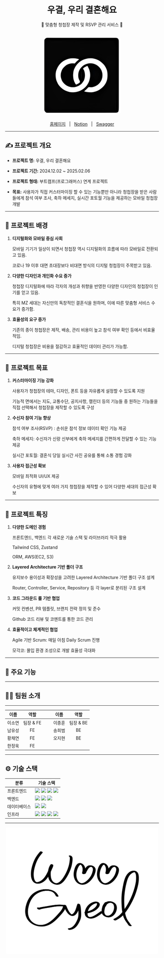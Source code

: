 <div align="center">
  <h1>우결, 우리 결혼해요</h1>
  <p>💍 맞춤형 청첩장 제작 및 RSVP 관리 서비스 💍</p>
</div>

<br/>

<div align="center">
  <img src="./assets/logo.png" alt="Main" style="border-radius: 10px;"/>
</div>

<br/>

<div align="center">
  <a href="https://wedding-front-xi.vercel.app/">홈페이지</a>
  &nbsp; | &nbsp;
  <a href="https://www.notion.so/7a8ca703320846bc8e4b58a4349e2640">Notion</a>
  &nbsp; | &nbsp;
  <a href="https://app.swaggerhub.com/apis-docs/GHOONGHOON_1/wedding/1.0.0">Swagger</a>
</div>

---

## ✍️ 프로젝트 개요

- **프로젝트 명:** 우결, 우리 결혼해요

- **프로젝트 기간:** 2024.12.02 ~ 2025.02.06

- **프로젝트 형태:** 부트캠프(프로그래머스) 연계 프로젝트

- **목표:** 사용자가 직접 커스터마이징 할 수 있는 기능뿐만 아니라 청첩장을 받은 사람들에게 참석 여부 조사, 축하 메세지, 실시간 포토월 기능을 제공하는 모바일 청첩장 개발

---

## 🎯 프로젝트 배경

 1. **디지털화와 모바일 중심 사회**
    
    모바일 기기가 일상이 되면서 청첩장 역시 디지털화의 흐름에 따라 모바일로 전환되고 있음.
    
    코로나 19 이후 대면 초대장보다 비대면 방식의 디지털 청첩장이 주목받고 있음.
    
 2. **다양한 디자인과 개인화 수요 증가**
    
    청첩장 디지털화에 따라 각자의 개성과 취향을 반영한 다양한 디자인의 청첩장이 인기를 얻고 있음.
    
    특히 MZ 세대는 자신만의 독창적인 결혼식을 원하며, 이에 따른 맞춤형 서비스 수요가 증가함.
    
 3. **효율성의 요구 증가**
    
    기존의 종이 청첩장은 제작, 배송, 관리 비용이 높고 참석 여부 확인 등에서 비효율적임.
    
    디지털 청첩장은 비용을 절감하고 효율적인 데이터 관리가 가능함.

---

## 🚀 프로젝트 목표
 1. **커스터마이징 기능 강화**
    
    사용자가 청첩장의 테마, 디자인, 폰트 등을 자유롭게 설정할 수 있도록 지원
    
    기능적 면에서는 지도, 교통수단, 공지사항, 캘린더 등의 기능들 중 원하는 기능들을 직접 선택해서 청첩장을 제작할 수 있도록 구성
    
 2. **수신자 참여 기능 향상**
    
    참석 여부 조사(RSVP) : 손쉬운 참석 정보 데이터 확인 기능 제공
    
    축하 메세지: 수신자가 신랑 신부에게 축하 메세지를 간편하게 전달할 수 있는 기능 제공
    
    실시간 포토월: 결혼식 당일 실시간 사진 공유를 통해 소통 경험 강화
    
 3. **사용자 접근성 확보**
    
    모바일 최적화 UI/UX 제공
    
    수신자의 유형에 맞게 여러 가지 청첩장을 제작할 수 있어 다양한 세대의 접근성 확보

---

## 🎿 프로젝트 특징

 1. **다양한 도메인 경험**
    
    프론트엔드, 백엔드 각 새로운 기술 스택 및 라이브러리 적극 활용
    
    Tailwind CSS, Zustand
    
    ORM, AWS(EC2, S3)
    
 2. **Layered Architecture 기반 폴더 구조**
    
    유지보수 용이성과 확장성을 고려한 Layered Architecture 기반 폴더 구조 설계
    
    Router, Controller, Service, Repository 등 각 layer로 분리된 구조 설계
    
 3. **코드 그라운드 룰 기반 협업**
    
    커밋 컨벤션, PR 템플릿, 브랜치 전략 정의 및 준수
    
    Github 코드 리뷰 및 코멘트를 통한 코드 관리
    
 4. **효율적이고 체계적인 협업**
    
    Agile 기반 Scrum: 매일 아침 Daily Scrum 진행
    
    모각코: 몰입 환경 조성으로 개발 효율성 극대화

---

## 📌 주요 기능

---

## 🧑‍💻 팀원 소개

---

| **이름**    | **역할**         |  &nbsp;&nbsp;&nbsp; | **이름**    | **역할**         |
|:-----------:|:----------------:|:-------------------:|:-----------:|:----------------:|
| 이소연      | 팀장 & FE         |  &nbsp;&nbsp;&nbsp; | 이종훈      | 팀장 & BE        |
| 남유성      | FE               |  &nbsp;&nbsp;&nbsp; | 송희범      | BE               |
| 황채연      | FE               |  &nbsp;&nbsp;&nbsp; | 오지현      | BE               |
| 한정욱      | FE               |  


---

## ⚙️ 기술 스택
<table>
  <thead>
    <tr>
      <th>분류</th>
      <th>기술 스택</th>
    </tr>
  </thead>
  <tbody>
    <tr>
      <td>프론트엔드</td>
      <td>
        <img src="https://img.shields.io/badge/React-61DAFB?style=flat&logo=react&logoColor=white"/>
        <img src="https://img.shields.io/badge/TypeScript-3178C6?style=flat&logo=typescript&logoColor=white"/>
        <img src="https://img.shields.io/badge/TailwindCSS-06B6D4?style=flat&logo=tailwindcss&logoColor=white"/>
        <img src="https://img.shields.io/badge/Vite-646CFF?style=flat&logo=vite&logoColor=white"/>
      </td>
    </tr>
    <tr>
      <td>백엔드</td>
      <td>
        <img src="https://img.shields.io/badge/Express-000000?style=flat-square&logo=Express&logoColor=white"/>
        <img src="https://img.shields.io/badge/TypeScript-3178C6?style=flat&logo=typescript&logoColor=white"/>
        <img src="https://img.shields.io/badge/Node.js-339933?style=flat-square&logo=Node.js&logoColor=white"/>
      </td>
    </tr>
    <tr>
      <td>데이터베이스</td>
      <td>
        <img src="https://img.shields.io/badge/MariaDB-003545?style=flat-square&logo=mariaDB&logoColor=white"/>
        <img src="https://img.shields.io/badge/MySQL-4479A1?style=flat&logo=mysql&logoColor=white"/>
      </td>
    </tr>
    <tr>
      <td>인프라</td>
      <td>
        <img src="https://img.shields.io/badge/AWS_EC2-FF9900?style=flat&logo=amazon-ec2&logoColor=white"/>
        <img src="https://img.shields.io/badge/Amazon%20S3-569A31?style=flat&logo=Amazon%20S3&logoColor=white"/>
        <img src="https://img.shields.io/badge/Ubuntu-20.04-E95420?style=flat&logo=ubuntu&logoColor=white"/>
        <img src="https://img.shields.io/badge/Docker-2496ED?style=flat-square&logo=Docker&logoColor=white"/>
    </tr>
  </tbody>
</table>

---

<div align="center">
  <img src="./assets/illust.png" alt="Main" style="border-radius: 3px; width: 500px; height: auto;" />
</div>
